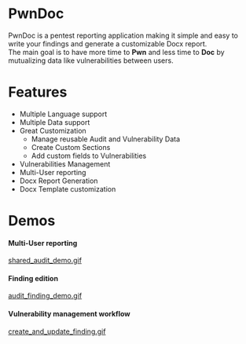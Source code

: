 # PwnDoc

PwnDoc is a pentest reporting application making it simple and easy to write your findings and generate a customizable Docx report.  
The main goal is to have more time to **Pwn** and less time to **Doc** by mutualizing data like vulnerabilities between users.


# Features

- Multiple Language support
- Multiple Data support
- Great Customization
  - Manage reusable Audit and Vulnerability Data
  - Create Custom Sections
  - Add custom fields to Vulnerabilities
- Vulnerabilities Management
- Multi-User reporting
- Docx Report Generation
- Docx Template customization

# Demos

#### Multi-User reporting
[shared_audit_demo.gif](https://github.com/softdev1012/pwndoc/blob/main/demos/shared_audit_demo.gif)

#### Finding edition
[audit_finding_demo.gif](https://github.com/softdev1012/pwndoc/blob/main/demos/audit_finding_demo.gif)

#### Vulnerability management workflow
[create_and_update_finding.gif](https://github.com/softdev1012/pwndoc/blob/main/demos/create_and_update_finding.gif)

